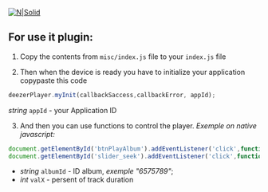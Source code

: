 
[![N|Solid](http://procoders.tech/art/powered.png)](http://procoders.tech/)

## For use it plugin: 
1. Copy the contents from `misc/index.js` file to your `index.js` file

2. Then when the device is ready you have to initialize your application copypaste this code
```javascript
deezerPlayer.myInit(callbackSaccess,callbackError, appId);
```
 
*string* `appId` - your Application ID 

3. And then you can use functions to control the player.
*Exemple on native javascript:*
```javascript
document.getElementById('btnPlayAlbum').addEventListener('click',function(){deezerPlayer.myPlayAlbum(callbackSaccess,callbackError,albumId)});
document.getElementById('slider_seek').addEventListener('click',function(){deezerPlayer.onPosition(valX); });
```
* *string*  `albumId` - ID album, *exemple "6575789"*;
* *int* `valX` - persent of track duration

